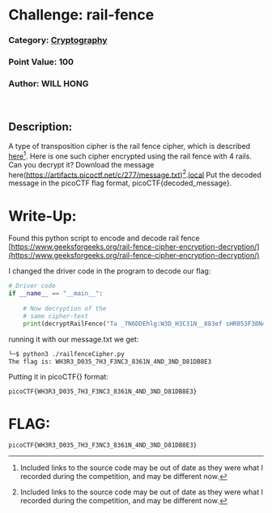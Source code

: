 # **Challenge:** rail-fence


### **Category:** [Cryptography](../)
### **Point Value:** 100
### **Author:** WILL HONG
<br>

## **Description:**
A type of transposition cipher is the rail fence cipher, which is described [here](https://en.wikipedia.org/wiki/Rail_fence_cipher)[^1]. Here is one such cipher encrypted using the rail fence with 4 rails. Can you decrypt it? Download the message here(https://artifacts.picoctf.net/c/277/message.txt)[^1].[local](./message.txt) Put the decoded message in the picoCTF flag format, picoCTF{decoded_message}.

# **Write-Up:**
Found this python script to encode and decode rail fence 
[https://www.geeksforgeeks.org/rail-fence-cipher-encryption-decryption/](https://www.geeksforgeeks.org/rail-fence-cipher-encryption-decryption/)

I changed the driver code in the program to decode our flag:
```python
# Driver code
if __name__ == "__main__":
	
	# Now decryption of the
	# same cipher-text
	print(decryptRailFence("Ta _7N6DDEhlg:W3D_H3C31N__883ef sHR053F38N43D1B i33___ND", 4))
```
running it with our message.txt we get:

```bash
└─$ python3 ./railfenceCipher.py 
The flag is: WH3R3_D035_7H3_F3NC3_8361N_4ND_3ND_D81DB8E3
```
Putting it in picoCTF{} format:
```
picoCTF{WH3R3_D035_7H3_F3NC3_8361N_4ND_3ND_D81DB8E3}
```
# **FLAG:** 
```
picoCTF{WH3R3_D035_7H3_F3NC3_8361N_4ND_3ND_D81DB8E3}
```
[^1]: Included links to the source code may be out of date as they were what I recorded during the competition, and may be different now.